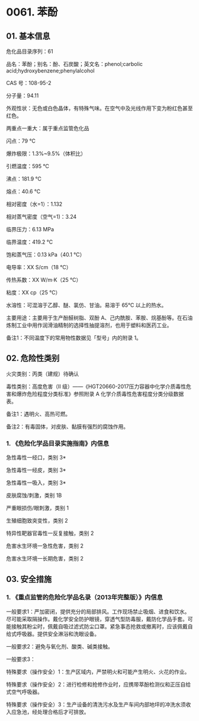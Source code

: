 # 0061. 苯酚

## 01. 基本信息

危化品目录序列：61

品名：苯酚；别名：酚、石炭酸；英文名：phenol;carbolic acid;hydroxybenzene;phenylalcohol

CAS 号：108-95-2

分子量：94.11

外观性状：无色或白色晶体，有特殊气味。在空气中及光线作用下变为粉红色甚至红色。

两重点一重大：属于重点监管危化品

闪点：79 ℃

爆炸极限：1.3%~9.5%（体积比）

引燃温度：595 ℃

沸点：181.9 ℃

熔点：40.6 ℃

相对密度（水=1）：1.132

相对蒸气密度（空气=1)：3.24

临界压力：6.13 MPa

临界温度：419.2 ℃

饱和蒸气压：0.13 kPa（40.1 ℃）

电导率：XX S/cm（18 ℃）

传热系数：XX W/m·K（25 ℃）

粘度：XX cp（25 ℃）

水溶性：可混溶于乙醇、醚、氯仿、甘油。易溶于 65℃ 以上的热水。

主要用途：主要用于生产酚醛树脂、双酚 A、己内酰胺、苯胺、烷基酚等。在石油炼制工业中用作润滑油精制的选择性抽提溶剂，也用于塑料和医药工业。

备注1：不同温度下的常用物性数据见「型号」内的附录 1。

## 02. 危险性类别

火灾类别：丙类（建规）待确认

毒性类别：高度危害（II  级）——《HGT20660-2017压力容器中化学介质毒性危害和爆炸危险程度分类标准》参照附录 A 化学介质毒性危害程度分类分级数据表。

备注1：遇明火、高热可燃。

备注2：有毒固体，对皮肤、黏膜有强烈的腐蚀作用。

### 1. 《危险化学品目录实施指南》内信息

急性毒性一经口，类别 3* 

急性毒性一经皮，类别 3* 

急性毒性一吸入，类别 3* 

皮肤腐蚀/刺激，类别 1B 

严重眼损伤/眼刺激，类别 1

生殖细胞致突变性，类别 2

特异性靶器官毒性一反复接触，类别 2 

危害水生环境一急性危害，类别 2 

危害水生环境一长期危害，类别 2

## 03. 安全措施

### 1. 《重点监管的危险化学品名录（2013年完整版）》内信息

一般要求1：严加密闭，提供充分的局部排风。工作现场禁止吸烟、进食和饮水。尽可能采取隔操作。戴化学安全防护眼镜，穿透气型防毒服，戴防化学品手套。可能接触其粉尘时，佩戴自吸过滤式防尘口罩。紧急事态抢救或撤离时，应该佩戴自给式呼吸器。提供安全淋浴和洗眼设备。

一般要求2：避免与氧化剂、酸类、碱类接触。

一般要求3：

特殊要求（操作安全）1：生产区域内，严禁明火和可能产生明火、火花的作业。

特殊要求（操作安全）2：进行检修和抢修作业时，应携带萃酚检测仪和正压自给式空气呼吸器。

特殊要求（操作安全）3：生产设备的清洗污水及生产车间内部地坪的冲洗水须收入应急池，经处理合格后才可排放。


